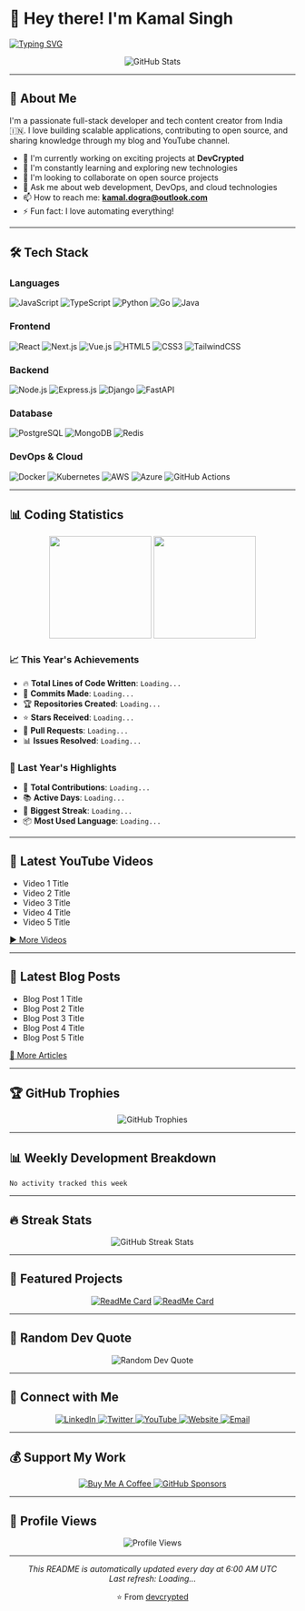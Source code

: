 # 👋 Hey there! I'm Kamal Singh

[![Typing SVG](https://readme-typing-svg.herokuapp.com?font=Fira+Code&pause=1000&color=2F81F7&width=435&lines=Full+Stack+Developer;DevOps+Engineer;Open+Source+Contributor;Tech+Content+Creator)](https://git.io/typing-svg)

<p align="center">
  <img src="https://github-readme-stats.vercel.app/api?username=devcrypted&show_icons=true&theme=radical" alt="GitHub Stats">
</p>

---

## 🚀 About Me

I'm a passionate full-stack developer and tech content creator from India 🇮🇳. I love building scalable applications, contributing to open source, and sharing knowledge through my blog and YouTube channel.

- 🔭 I'm currently working on exciting projects at **DevCrypted**
- 🌱 I'm constantly learning and exploring new technologies
- 👯 I'm looking to collaborate on open source projects
- 💬 Ask me about web development, DevOps, and cloud technologies
- 📫 How to reach me: **[kamal.dogra@outlook.com](mailto:kamal.dogra@outlook.com)**
- ⚡ Fun fact: I love automating everything!

---

## 🛠️ Tech Stack

### Languages

![JavaScript](https://img.shields.io/badge/-JavaScript-F7DF1E?style=flat-square&logo=javascript&logoColor=black)
![TypeScript](https://img.shields.io/badge/-TypeScript-3178C6?style=flat-square&logo=typescript&logoColor=white)
![Python](https://img.shields.io/badge/-Python-3776AB?style=flat-square&logo=python&logoColor=white)
![Go](https://img.shields.io/badge/-Go-00ADD8?style=flat-square&logo=go&logoColor=white)
![Java](https://img.shields.io/badge/-Java-007396?style=flat-square&logo=java&logoColor=white)

### Frontend

![React](https://img.shields.io/badge/-React-61DAFB?style=flat-square&logo=react&logoColor=black)
![Next.js](https://img.shields.io/badge/-Next.js-000000?style=flat-square&logo=next.js&logoColor=white)
![Vue.js](https://img.shields.io/badge/-Vue.js-4FC08D?style=flat-square&logo=vue.js&logoColor=white)
![HTML5](https://img.shields.io/badge/-HTML5-E34F26?style=flat-square&logo=html5&logoColor=white)
![CSS3](https://img.shields.io/badge/-CSS3-1572B6?style=flat-square&logo=css3&logoColor=white)
![TailwindCSS](https://img.shields.io/badge/-TailwindCSS-38B2AC?style=flat-square&logo=tailwind-css&logoColor=white)

### Backend

![Node.js](https://img.shields.io/badge/-Node.js-339933?style=flat-square&logo=node.js&logoColor=white)
![Express.js](https://img.shields.io/badge/-Express.js-000000?style=flat-square&logo=express&logoColor=white)
![Django](https://img.shields.io/badge/-Django-092E20?style=flat-square&logo=django&logoColor=white)
![FastAPI](https://img.shields.io/badge/-FastAPI-009688?style=flat-square&logo=fastapi&logoColor=white)

### Database

![PostgreSQL](https://img.shields.io/badge/-PostgreSQL-336791?style=flat-square&logo=postgresql&logoColor=white)<!--  -->
![MongoDB](https://img.shields.io/badge/-MongoDB-47A248?style=flat-square&logo=mongodb&logoColor=white)
![Redis](https://img.shields.io/badge/-Redis-DC382D?style=flat-square&logo=redis&logoColor=white)

### DevOps & Cloud

![Docker](https://img.shields.io/badge/-Docker-2496ED?style=flat-square&logo=docker&logoColor=white)
![Kubernetes](https://img.shields.io/badge/-Kubernetes-326CE5?style=flat-square&logo=kubernetes&logoColor=white)
![AWS](https://img.shields.io/badge/-AWS-232F3E?style=flat-square&logo=amazon-aws&logoColor=white)
![Azure](https://img.shields.io/badge/-Azure-0078D4?style=flat-square&logo=microsoft-azure&logoColor=white)
![GitHub Actions](https://img.shields.io/badge/-GitHub%20Actions-2088FF?style=flat-square&logo=github-actions&logoColor=white)

---

## 📊 Coding Statistics

<div align="center">
  <img height="180em" src="https://github-readme-stats.vercel.app/api?username=devcrypted&show_icons=true&theme=radical&include_all_commits=true&count_private=true"/>
  <img height="180em" src="https://github-readme-stats.vercel.app/api/top-langs/?username=devcrypted&layout=compact&langs_count=7&theme=radical"/>
</div>

### 📈 This Year's Achievements

- 🔥 **Total Lines of Code Written**: `Loading...`
- 📝 **Commits Made**: `Loading...`
- 🏆 **Repositories Created**: `Loading...`
- ⭐ **Stars Received**: `Loading...`
- 🤝 **Pull Requests**: `Loading...`
- 📊 **Issues Resolved**: `Loading...`

### 🏅 Last Year's Highlights

- 🎯 **Total Contributions**: `Loading...`
- 📚 **Active Days**: `Loading...`
- 🚀 **Biggest Streak**: `Loading...`
- 📦 **Most Used Language**: `Loading...`

---

## 🎥 Latest YouTube Videos

<!-- YOUTUBE:START -->
- Video 1 Title
- Video 2 Title
- Video 3 Title
- Video 4 Title
- Video 5 Title
<!-- YOUTUBE:END -->

[▶️ More Videos](https://youtube.com/@@devcrypted)

---

## 📝 Latest Blog Posts

<!-- BLOG:START -->
- Blog Post 1 Title
- Blog Post 2 Title
- Blog Post 3 Title
- Blog Post 4 Title
- Blog Post 5 Title
<!-- BLOG:END -->

[📖 More Articles](kamal.sh/blog)

---

## 🏆 GitHub Trophies

<p align="center">
  <img src="https://github-profile-trophy.vercel.app/?username=devcrypted&theme=radical&no-frame=false&no-bg=false&margin-w=4" alt="GitHub Trophies">
</p>

---

## 📊 Weekly Development Breakdown

<!--START_SECTION:waka-->
```text
No activity tracked this week
```
<!--END_SECTION:waka-->

---

## 🔥 Streak Stats

<p align="center">
  <img src="https://github-readme-streak-stats.herokuapp.com/?user=devcrypted&theme=radical" alt="GitHub Streak Stats">
</p>

---

## 🌟 Featured Projects

<div align="center">
  
[![ReadMe Card](https://github-readme-stats.vercel.app/api/pin/?username=devcrypted&repo=awesome-project&theme=radical)](https://github.com/devcrypted/awesome-project)
[![ReadMe Card](https://github-readme-stats.vercel.app/api/pin/?username=devcrypted&repo=another-project&theme=radical)](https://github.com/devcrypted/another-project)

</div>

---

## 💬 Random Dev Quote

<p align="center">
  <img src="https://quotes-github-readme.vercel.app/api?type=horizontal&theme=radical" alt="Random Dev Quote">
</p>

---

## 🤝 Connect with Me

<p align="center">
  <a href="https://linkedin.com/in/devcrypted">
    <img src="https://img.shields.io/badge/-LinkedIn-0077B5?style=for-the-badge&logo=linkedin&logoColor=white" alt="LinkedIn">
  </a>
  <a href="https://twitter.com/devcrypted">
    <img src="https://img.shields.io/badge/-Twitter-1DA1F2?style=for-the-badge&logo=twitter&logoColor=white" alt="Twitter">
  </a>
  <a href="https://youtube.com/@@devcrypted">
    <img src="https://img.shields.io/badge/-YouTube-FF0000?style=for-the-badge&logo=youtube&logoColor=white" alt="YouTube">
  </a>
  <a href="kamal.sh">
    <img src="https://img.shields.io/badge/-Website-FF7139?style=for-the-badge&logo=firefox&logoColor=white" alt="Website">
  </a>
  <a href="mailto:kamal.dogra@outlook.com">
    <img src="https://img.shields.io/badge/-Email-D14836?style=for-the-badge&logo=gmail&logoColor=white" alt="Email">
  </a>
</p>

---

## 💰 Support My Work

<p align="center">
  <a href="https://www.buymeacoffee.com/devcrypted">
    <img src="https://img.shields.io/badge/-Buy%20Me%20A%20Coffee-FFDD00?style=for-the-badge&logo=buy-me-a-coffee&logoColor=black" alt="Buy Me A Coffee">
  </a>
  <a href="https://github.com/sponsors/devcrypted">
    <img src="https://img.shields.io/badge/-Sponsor-EA4AAA?style=for-the-badge&logo=github-sponsors&logoColor=white" alt="GitHub Sponsors">
  </a>
</p>

---

## 👀 Profile Views

<p align="center">
  <img src="https://komarev.com/ghpvc/?username=devcrypted&label=Profile%20views&color=0e75b6&style=flat" alt="Profile Views">
</p>

---

<p align="center">
  <i>This README is automatically updated every day at 6:00 AM UTC</i><br>
  <i>Last refresh: <!-- DATE:START -->Loading...<!-- DATE:END --></i>
</p>

<p align="center">
  ⭐️ From <a href="https://github.com/devcrypted">devcrypted</a>
</p>
